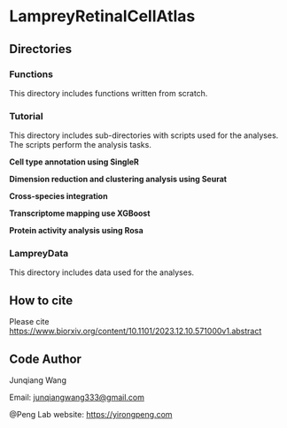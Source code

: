 # LampreyRetinalCellAtlas

## Directories 
### Functions
This directory includes functions written from scratch. 

### Tutorial
This directory includes sub-directories with scripts used for the analyses. The scripts perform the analysis tasks.

**Cell type annotation using SingleR**

**Dimension reduction and clustering analysis using Seurat**

**Cross-species integration**

**Transcriptome mapping use XGBoost**

**Protein activity analysis using Rosa**

### LampreyData
This directory includes data used for the analyses.

## How to cite
Please cite https://www.biorxiv.org/content/10.1101/2023.12.10.571000v1.abstract

## Code Author
Junqiang Wang

Email: junqiangwang333@gmail.com

@Peng Lab 
website: [](https://yirongpeng.com)https://yirongpeng.com
